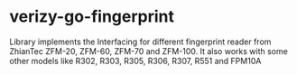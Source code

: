 # verizy-go-fingerprint
Library implements the Interfacing for different fingerprint reader from  ZhianTec ZFM-20, ZFM-60, ZFM-70 and ZFM-100. It also works with some other models like R302, R303, R305, R306, R307, R551 and FPM10A
